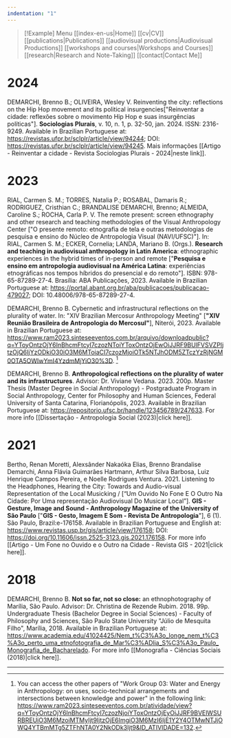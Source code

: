 ```yaml
---
indentation: "1"
---
```

> [!Example] Menu
> [[index-en-us|Home]]   [[cv|CV]]    [[publications|Publications]]   [[audiovisual productions|Audiovisual Productions]]    [[workshops and courses|Workshops and Courses]] [[research|Research and Note-Taking]] [[contact|Contact Me]]

# 2024

DEMARCHI, Brenno B.; OLIVEIRA, Wesley V. Reinventing the city: reflections on the Hip Hop movement and its political insurgencies["Reinventar a cidade: reflexões sobre o movimento Hip Hop e suas insurgências políticas"]. **Sociologias Plurais**, v. 10, n. 1, p. 32-50, jan. 2024. ISSN: 2316-9249. Available in Brazilian Portuguese at: https://revistas.ufpr.br/sclplr/article/view/94244; DOI: https://revistas.ufpr.br/sclplr/article/view/94245. Mais informações [[Artigo - Reinventar a cidade - Revista Sociologias Plurais - 2024|neste link]].

# 2023

RIAL, Carmen S. M.; TORRES, Natalia P.; ROSABAL, Damaris R.; RODRIGUEZ, Cristhian C.; BRANDALISE DEMARCHI, Brenno; ALMEIDA, Caroline S.; ROCHA, Carla P. V. The remote present: screen ethnography and other research and teaching methodologies of the Visual Anthropology Center ["O presente remoto: etnografia de tela e outras metodologias de pesquisa e ensino do Núcleo de Antropologia Visual (NAVI/UFSC)"]. In: RIAL, Carmen S. M.; ECKER, Cornelia; LANDA, Mariano B. (Orgs.). **Research and teaching in audiovisual anthropology in Latin America**: ethnographic experiences in the hybrid times of in-person and remote ["**Pesquisa e ensino em antropologia audiovisual na América Latina**: experiências etnográficas nos tempos híbridos do presencial e do remoto"]. ISBN: 978-65-87289-27-4. Brasília: ABA Publicações, 2023. Available in Brazilian Portuguese at: https://portal.abant.org.br/aba/publicacoes/publicacao-479027; DOI: 10.48006/978-65-87289-27-4.

DEMARCHI, Brenno B. Cybernetic and infrastructural reflections on the plurality of water. In: "XIV Brazilian Mercosur Anthropology Meeting" [**"XIV Reunião Brasileira de Antropologia do Mercosul"**], Niterói, 2023. Available in Brazilian Portuguese at: https://www.ram2023.sinteseeventos.com.br/arquivo/downloadpublic?q=YToyOntzOjY6InBhcmFtcyI7czozNToiYToxOntzOjEwOiJJRF9BUlFVSVZPIjtzOjQ6IjYzODkiO30iO3M6MToiaCI7czozMjoiOTk5NTJhODM5ZTczYzRjNGM0OTA5OWIwYmI4YzdmMjYiO30%3D. [^1]

DEMARCHI, Brenno B. **Anthropological reflections on the plurality of water and its infrastructures**. Advisor: Dr. Viviane Vedana. 2023. 200p. Master Thesis (Master Degree in Social Anthropology) - Postgraduate Program in Social Anthropology, Center for Philosophy and Human Sciences, Federal University of Santa Catarina, Florianópolis, 2023. Available in Brazilian Portuguese at: https://repositorio.ufsc.br/handle/123456789/247633. For more info [[Dissertação - Antropologia Social (2023)|click here]].

# 2021

Bertho, Renan Moretti, Alexsânder Nakaóka Elias, Brenno Brandalise Demarchi, Anna Flávia Guimarães Hartmann, Arthur Silva Barbosa, Luiz Henrique Campos Pereira, e Noelle Rodrigues Ventura. 2021. Listening to the Headphones, Hearing the City: Towards and Audio-visual Representation of the Local Musicking / [“Um Ouvido No Fone E O Outro Na Cidade: Por Uma representação Audiovisual Do Musicar Local”]. **GIS - Gesture, Image and Sound - Anthropology Magazine of the University of São Paulo** ["**GIS - Gesto, Imagem E Som - Revista De Antropologia**"], 6 (1). São Paulo, Brazil:e-176158. Available in Brazilian Portuguese and English at: https://www.revistas.usp.br/gis/article/view/176158; DOI: https://doi.org/10.11606/issn.2525-3123.gis.2021.176158. For more info [[Artigo - Um Fone no Ouvido e o Outro na Cidade - Revista GIS - 2021|click here]].

# 2018

DEMARCHI, Brenno B. **Not so far, not so close:** an ethnophotography of Marília, São Paulo. Advisor: Dr. Christina de Rezende Rubim. 2018. 99p. Undergraduate Thesis (Bachelor Degree in Social Sciences) - Faculty of Philosophy and Sciences, São Paulo State University "Júlio de Mesquita Filho", Marília, 2018. Available in Brazilian Portuguese at: https://www.academia.edu/41024425/Nem_t%C3%A3o_longe_nem_t%C3%A3o_perto_uma_etnofotografia_de_Mar%C3%ADlia_S%C3%A3o_Paulo_Monografia_de_Bacharelado. For more info [[Monografia - Ciências Sociais (2018)|click here]].

---

[^1]: You can access the other papers of "Work Group 03: Water and Energy in Anthropology: on uses, socio-technical arrangements and intersections between knowledge and power" in the following link: https://www.ram2023.sinteseeventos.com.br/atividade/view?q=YToyOntzOjY6InBhcmFtcyI7czozNjoiYToxOntzOjEyOiJJRF9BVElWSURBREUiO3M6MzoiMTMyIjt9IjtzOjE6ImgiO3M6MzI6IjE1Y2Y4OTMwNTJjOWQ4YTBmMTg5ZTFhNTA0Y2NkODk3Ijt9&ID_ATIVIDADE=132.

